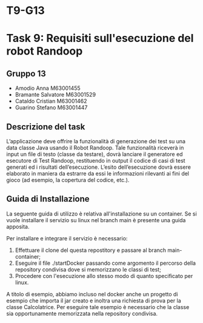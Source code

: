 # T9-G13
# Task 9: Requisiti sull'esecuzione del robot Randoop

## Gruppo 13
- Amodio Anna M63001455
- Bramante Salvatore M63001529
- Cataldo Cristian M63001462
- Guarino Stefano M63001447

## Descrizione del task

L’applicazione deve offrire la funzionalità di generazione dei test su una data classe Java usando il Robot Randoop. Tale funzionalità riceverà in input un file di testo (classe da testare), dovrà lanciare il generatore ed esecutore di Test Randoop, restituendo in output il codice di casi di test generati ed i risultati dell’esecuzione. L’esito dell’esecuzione dovrà essere elaborato in maniera da estrarre da essi le informazioni rilevanti ai fini del gioco (ad esempio, la copertura del codice, etc.).

## Guida di Installazione
La seguente guida di utilizzo è relativa all'installazione su un container. Se si vuole installare il servizio su linux nel branch main è presente una guida apposita.

Per installare e integrare il servizio è necessario:
1) Effettuare il clone del questa repostitory e passare al branch main-container;
2) Eseguire il file ./startDocker passando come argomento il percorso della repository condivisa dove si memorizzano le classi di test;
3) Procedere con l'esecuzione allo stesso modo di quanto specificato per linux.

A titolo di esempio, abbiamo incluso nel docker anche un progetto di esempio che importa il jar creato e inoltra una richiesta di prova per la classe Calcolatrice. Per eseguire tale esempio è necessario che la classe sia opportunamente memorizzata nella repository condivisa.
